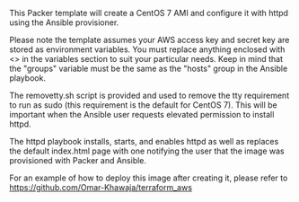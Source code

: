 This Packer template will create a CentOS 7 AMI and configure it with
httpd using the Ansible provisioner.

Please note the template assumes your AWS access key and secret key are
stored as environment variables. You must replace anything enclosed with
<> in the variables section to suit your particular needs. Keep in mind
that the "groups" variable must be the same as the "hosts" group in the 
Ansible playbook.

The removetty.sh script is provided and used to remove the tty requirement
to run as sudo (this requirement is the default for CentOS 7). This will be
important when the Ansible user requests elevated permission to install httpd.

The httpd playbook installs, starts, and enables httpd as well as replaces
the default index.html page with one notifying the user that the image was
provisioned with Packer and Ansible.

For an example of how to deploy this image after creating it, please refer to
https://github.com/Omar-Khawaja/terraform_aws
